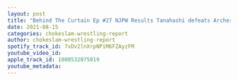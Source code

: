 ```yaml
---
layout: post
title: "Behind The Curtain Ep #27 NJPW Results Tanahashi defeats Archer for the US IWGP title. GOD confronts The Good Brothers! plus more"
date: 2021-08-15
categories: chokeslam-wrestling-report
author: chokeslam-wrestling-report
spotify_track_id: 7vDv2lnXrpNPiM6FZAyzFM
youtube_video_id: 
apple_track_id: 1000532075019
youtube_metadata: 
---
```

